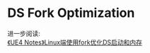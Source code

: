 # DS Fork Optimization
进一步阅读:\
[《UE4 Notes》Linux端使用fork优化DS启动和内存](https://zhuanlan.zhihu.com/p/628867664)